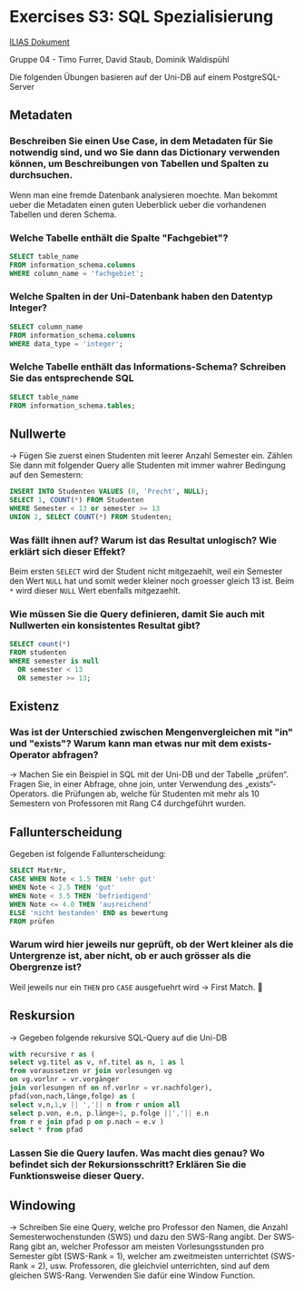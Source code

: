 # Exercises S3: SQL Spezialisierung

[ILIAS Dokument](https://elearning.hslu.ch/ilias/goto.php?target=file_3671991_download)

Gruppe 04 - Timo Furrer, David Staub, Dominik Waldispühl

Die folgenden Übungen basieren auf der Uni-DB auf einem PostgreSQL-Server

## Metadaten

### Beschreiben Sie einen Use Case, in dem Metadaten für Sie notwendig sind, und wo Sie dann das Dictionary verwenden können, um Beschreibungen von Tabellen und Spalten zu durchsuchen.

Wenn man eine fremde Datenbank analysieren moechte. Man bekommt ueber die Metadaten einen guten Ueberblick ueber die vorhandenen Tabellen und deren Schema.

### Welche Tabelle enthält die Spalte "Fachgebiet"?

```sql
SELECT table_name 
FROM information_schema.columns 
WHERE column_name = 'fachgebiet';
```

### Welche Spalten in der Uni-Datenbank haben den Datentyp Integer?

```sql
SELECT column_name
FROM information_schema.columns 
WHERE data_type = 'integer';
```

### Welche Tabelle enthält das Informations-Schema? Schreiben Sie das entsprechende SQL

```sql
SELECT table_name 
FROM information_schema.tables;
```

## Nullwerte

-> Fügen Sie zuerst einen Studenten mit leerer Anzahl Semester ein. Zählen Sie dann mit folgender Query alle Studenten mit immer wahrer Bedingung auf den Semestern:

```sql
INSERT INTO Studenten VALUES (0, 'Precht', NULL);
SELECT 1, COUNT(*) FROM Studenten
WHERE Semester < 13 or semester >= 13
UNION 2, SELECT COUNT(*) FROM Studenten;
```

### Was fällt ihnen auf? Warum ist das Resultat unlogisch? Wie erklärt sich dieser Effekt?

Beim ersten `SELECT` wird der Student nicht mitgezaehlt, weil ein Semester den Wert `NULL` hat und somit weder kleiner noch groesser gleich 13 ist.
Beim `*` wird dieser `NULL` Wert ebenfalls mitgezaehlt.

### Wie müssen Sie die Query definieren, damit Sie auch mit Nullwerten ein konsistentes Resultat gibt?

```sql
SELECT count(*) 
FROM studenten 
WHERE semester is null 
  OR semester < 13 
  OR semester >= 13;
```

## Existenz

### Was ist der Unterschied zwischen Mengenvergleichen mit "in" und "exists"? Warum kann man etwas nur mit dem exists-Operator abfragen?

-> Machen Sie ein Beispiel in SQL mit der Uni-DB und der Tabelle „prüfen“. Fragen Sie, in einer Abfrage, ohne join, unter Verwendung des „exists“‐Operators. die Prüfungen ab, welche für Studenten mit mehr als 10 Semestern von Professoren mit Rang C4 durchgeführt wurden.

## Fallunterscheidung

Gegeben ist folgende Fallunterscheidung:

```sql
SELECT MatrNr, 
CASE WHEN Note < 1.5 THEN 'sehr gut'
WHEN Note < 2.5 THEN 'gut'
WHEN Note < 3.5 THEN 'befriedigend'
WHEN Note <= 4.0 THEN 'ausreichend'
ELSE 'nicht bestanden' END as bewertung
FROM prüfen
```

### Warum wird hier jeweils nur geprüft, ob der Wert kleiner als die Untergrenze ist, aber nicht, ob er auch grösser als die Obergrenze ist?

Weil jeweils nur ein `THEN` pro `CASE` ausgefuehrt wird -> First Match. :tada:

## Reskursion

-> Gegeben folgende rekursive SQL-Query auf die Uni-DB
```sql
with recursive r as (
select vg.titel as v, nf.titel as n, 1 as l
from voraussetzen vr join vorlesungen vg
on vg.vorlnr = vr.vorgänger
join vorlesungen nf on nf.vorlnr = vr.nachfolger),
pfad(von,nach,länge,folge) as (
select v,n,1,v || ','|| n from r union all
select p.von, e.n, p.länge+1, p.folge ||','|| e.n
from r e join pfad p on p.nach = e.v )
select * from pfad
```

### Lassen Sie die Query laufen. Was macht dies genau? Wo befindet sich der Rekursionsschritt? Erklären Sie die Funktionsweise dieser Query.

## Windowing

-> Schreiben Sie eine Query, welche pro Professor den Namen, die Anzahl Semesterwochenstunden (SWS) und dazu den SWS-Rang angibt. Der SWS‐Rang gibt an, welcher Professor am meisten Vorlesungsstunden pro Semester gibt (SWS-Rank = 1), welcher am zweitmeisten unterrichtet (SWS-Rank = 2), usw. Professoren, die gleichviel unterrichten, sind auf dem gleichen SWS-Rang. Verwenden Sie dafür eine Window Function.
